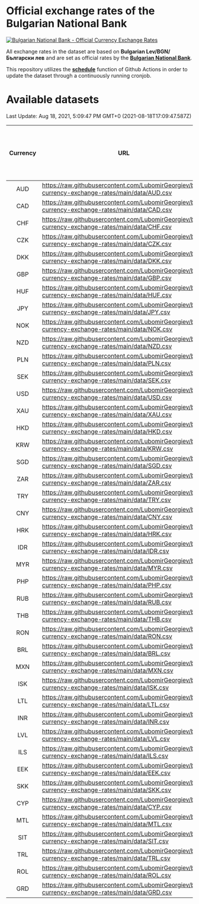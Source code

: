 # Official exchange rates of the Bulgarian National Bank

[![Bulgarian National Bank - Official Currency Exchange Rates](https://github.com/LubomirGeorgiev/bnb-currency-exchange-rates/actions/workflows/update-rates.yml/badge.svg?branch=main)](https://github.com/LubomirGeorgiev/bnb-currency-exchange-rates/actions/workflows/update-rates.yml)

All exchange rates in the dataset are based on **Bulgarian Lev/BGN/Български лев** and are set as official rates by the [**Bulgarian National Bank**](https://www.bnb.bg/Statistics/StExternalSector/StExchangeRates/StERForeignCurrencies/index.htm?toLang=_EN).

This repository utilizes the [**schedule**](https://docs.github.com/en/actions/reference/events-that-trigger-workflows) function of Github Actions in order to update the dataset through a continuously running cronjob.

# Available datasets

<!-- START LINKS (DO NOT EVER FU*ING DELETE THIS COMMENT FOR THE LOVE OF YOUR LIFE!!! IF YOU ARE CURIOS HOW IT WORKS, YOU CAN HAVE A LOOK AT ./src/updateReadme.ts) -->

Last Update: Aug 18, 2021, 5:09:47 PM GMT+0 (2021-08-18T17:09:47.587Z)

| Currency | URL                                                                                             | Number of records | Number of missing days that were filled in |
| :------: | ----------------------------------------------------------------------------------------------- | :---------------: | :----------------------------------------: |
|   AUD    | https://raw.githubusercontent.com/LubomirGeorgiev/bnb-currency-exchange-rates/main/data/AUD.csv |       8232        |                    2544                    |
|   CAD    | https://raw.githubusercontent.com/LubomirGeorgiev/bnb-currency-exchange-rates/main/data/CAD.csv |       8232        |                    2544                    |
|   CHF    | https://raw.githubusercontent.com/LubomirGeorgiev/bnb-currency-exchange-rates/main/data/CHF.csv |       8232        |                    2544                    |
|   CZK    | https://raw.githubusercontent.com/LubomirGeorgiev/bnb-currency-exchange-rates/main/data/CZK.csv |       8232        |                    2544                    |
|   DKK    | https://raw.githubusercontent.com/LubomirGeorgiev/bnb-currency-exchange-rates/main/data/DKK.csv |       8232        |                    2544                    |
|   GBP    | https://raw.githubusercontent.com/LubomirGeorgiev/bnb-currency-exchange-rates/main/data/GBP.csv |       8232        |                    2544                    |
|   HUF    | https://raw.githubusercontent.com/LubomirGeorgiev/bnb-currency-exchange-rates/main/data/HUF.csv |       8232        |                    2544                    |
|   JPY    | https://raw.githubusercontent.com/LubomirGeorgiev/bnb-currency-exchange-rates/main/data/JPY.csv |       8232        |                    2544                    |
|   NOK    | https://raw.githubusercontent.com/LubomirGeorgiev/bnb-currency-exchange-rates/main/data/NOK.csv |       8232        |                    2544                    |
|   NZD    | https://raw.githubusercontent.com/LubomirGeorgiev/bnb-currency-exchange-rates/main/data/NZD.csv |       8232        |                    2544                    |
|   PLN    | https://raw.githubusercontent.com/LubomirGeorgiev/bnb-currency-exchange-rates/main/data/PLN.csv |       8232        |                    2544                    |
|   SEK    | https://raw.githubusercontent.com/LubomirGeorgiev/bnb-currency-exchange-rates/main/data/SEK.csv |       8232        |                    2544                    |
|   USD    | https://raw.githubusercontent.com/LubomirGeorgiev/bnb-currency-exchange-rates/main/data/USD.csv |       8232        |                    2544                    |
|   XAU    | https://raw.githubusercontent.com/LubomirGeorgiev/bnb-currency-exchange-rates/main/data/XAU.csv |       8232        |                    2546                    |
|   HKD    | https://raw.githubusercontent.com/LubomirGeorgiev/bnb-currency-exchange-rates/main/data/HKD.csv |       7930        |                    2453                    |
|   KRW    | https://raw.githubusercontent.com/LubomirGeorgiev/bnb-currency-exchange-rates/main/data/KRW.csv |       7930        |                    2453                    |
|   SGD    | https://raw.githubusercontent.com/LubomirGeorgiev/bnb-currency-exchange-rates/main/data/SGD.csv |       7930        |                    2453                    |
|   ZAR    | https://raw.githubusercontent.com/LubomirGeorgiev/bnb-currency-exchange-rates/main/data/ZAR.csv |       7930        |                    2453                    |
|   TRY    | https://raw.githubusercontent.com/LubomirGeorgiev/bnb-currency-exchange-rates/main/data/TRY.csv |       6412        |                    1983                    |
|   CNY    | https://raw.githubusercontent.com/LubomirGeorgiev/bnb-currency-exchange-rates/main/data/CNY.csv |       6292        |                    1947                    |
|   HRK    | https://raw.githubusercontent.com/LubomirGeorgiev/bnb-currency-exchange-rates/main/data/HRK.csv |       6292        |                    1947                    |
|   IDR    | https://raw.githubusercontent.com/LubomirGeorgiev/bnb-currency-exchange-rates/main/data/IDR.csv |       6292        |                    1947                    |
|   MYR    | https://raw.githubusercontent.com/LubomirGeorgiev/bnb-currency-exchange-rates/main/data/MYR.csv |       6292        |                    1947                    |
|   PHP    | https://raw.githubusercontent.com/LubomirGeorgiev/bnb-currency-exchange-rates/main/data/PHP.csv |       6292        |                    1947                    |
|   RUB    | https://raw.githubusercontent.com/LubomirGeorgiev/bnb-currency-exchange-rates/main/data/RUB.csv |       6292        |                    1947                    |
|   THB    | https://raw.githubusercontent.com/LubomirGeorgiev/bnb-currency-exchange-rates/main/data/THB.csv |       6292        |                    1947                    |
|   RON    | https://raw.githubusercontent.com/LubomirGeorgiev/bnb-currency-exchange-rates/main/data/RON.csv |       6233        |                    1929                    |
|   BRL    | https://raw.githubusercontent.com/LubomirGeorgiev/bnb-currency-exchange-rates/main/data/BRL.csv |       5322        |                    1650                    |
|   MXN    | https://raw.githubusercontent.com/LubomirGeorgiev/bnb-currency-exchange-rates/main/data/MXN.csv |       5322        |                    1650                    |
|   ISK    | https://raw.githubusercontent.com/LubomirGeorgiev/bnb-currency-exchange-rates/main/data/ISK.csv |       5231        |                    1621                    |
|   LTL    | https://raw.githubusercontent.com/LubomirGeorgiev/bnb-currency-exchange-rates/main/data/LTL.csv |       5155        |                    1584                    |
|   INR    | https://raw.githubusercontent.com/LubomirGeorgiev/bnb-currency-exchange-rates/main/data/INR.csv |       4953        |                    1534                    |
|   LVL    | https://raw.githubusercontent.com/LubomirGeorgiev/bnb-currency-exchange-rates/main/data/LVL.csv |       4790        |                    1470                    |
|   ILS    | https://raw.githubusercontent.com/LubomirGeorgiev/bnb-currency-exchange-rates/main/data/ILS.csv |       4227        |                    1313                    |
|   EEK    | https://raw.githubusercontent.com/LubomirGeorgiev/bnb-currency-exchange-rates/main/data/EEK.csv |       4002        |                    1228                    |
|   SKK    | https://raw.githubusercontent.com/LubomirGeorgiev/bnb-currency-exchange-rates/main/data/SKK.csv |       2972        |                    914                     |
|   CYP    | https://raw.githubusercontent.com/LubomirGeorgiev/bnb-currency-exchange-rates/main/data/CYP.csv |       2906        |                    890                     |
|   MTL    | https://raw.githubusercontent.com/LubomirGeorgiev/bnb-currency-exchange-rates/main/data/MTL.csv |       2604        |                    799                     |
|   SIT    | https://raw.githubusercontent.com/LubomirGeorgiev/bnb-currency-exchange-rates/main/data/SIT.csv |       2544        |                    780                     |
|   TRL    | https://raw.githubusercontent.com/LubomirGeorgiev/bnb-currency-exchange-rates/main/data/TRL.csv |       1818        |                    559                     |
|   ROL    | https://raw.githubusercontent.com/LubomirGeorgiev/bnb-currency-exchange-rates/main/data/ROL.csv |       1697        |                    524                     |
|   GRD    | https://raw.githubusercontent.com/LubomirGeorgiev/bnb-currency-exchange-rates/main/data/GRD.csv |        361        |                    109                     |

<!-- END LINKS (DO NOT EVER FU*ING DELETE THIS COMMENT FOR THE LOVE OF YOUR LIFE!!! IF YOU ARE CURIOS HOW IT WORKS, YOU CAN HAVE A LOOK AT ./src/updateReadme.ts) -->
